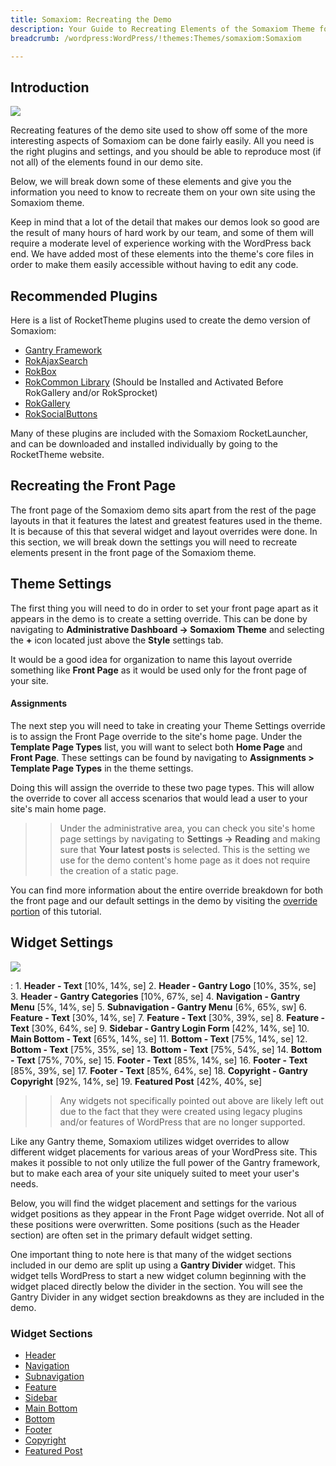 ```yaml
---
title: Somaxiom: Recreating the Demo
description: Your Guide to Recreating Elements of the Somaxiom Theme for WordPress
breadcrumb: /wordpress:WordPress/!themes:Themes/somaxiom:Somaxiom

---
```


Introduction
-----

![][theme]

Recreating features of the demo site used to show off some of the more interesting aspects of Somaxiom can be done fairly easily. All you need is the right plugins and settings, and you should be able to reproduce most (if not all) of the elements found in our demo site.

Below, we will break down some of these elements and give you the information you need to know to recreate them on your own site using the Somaxiom theme.

Keep in mind that a lot of the detail that makes our demos look so good are the result of many hours of hard work by our team, and some of them will require a moderate level of experience working with the WordPress back end. We have added most of these elements into the theme's core files in order to make them easily accessible without having to edit any code.

Recommended Plugins
-----

Here is a list of RocketTheme plugins used to create the demo version of Somaxiom:

* [Gantry Framework][gantry]
* [RokAjaxSearch][rokajaxsearch]
* [RokBox][rokbox]
* [RokCommon Library](http://www.rockettheme.com/wordpress/plugins/rokutilities) (Should be Installed and Activated Before RokGallery and/or RokSprocket)
* [RokGallery][rokgallery]
* [RokSocialButtons][social]

Many of these plugins are included with the Somaxiom RocketLauncher, and can be downloaded and installed individually by going to the RocketTheme website.

Recreating the Front Page
-----

The front page of the Somaxiom demo sits apart from the rest of the page layouts in that it features the latest and greatest features used in the theme. It is because of this that several widget and layout overrides were done. In this section, we will break down the settings you will need to recreate elements present in the front page of the Somaxiom theme.

Theme Settings
-----

The first thing you will need to do in order to set your front page apart as it appears in the demo is to create a setting override. This can be done by navigating to **Administrative Dashboard -> Somaxiom Theme** and selecting the **+** icon located just above the **Style** settings tab.

It would be a good idea for organization to name this layout override something like **Front Page** as it would be used only for the front page of your site.

#### Assignments
The next step you will need to take in creating your Theme Settings override is to assign the Front Page override to the site's home page. Under the **Template Page Types** list, you will want to select both **Home Page** and **Front Page**. These settings can be found by navigating to **Assignments > Template Page Types** in the theme settings.

Doing this will assign the override to these two page types. This will allow the override to cover all access scenarios that would lead a user to your site's main home page.

>> Under the administrative area, you can check you site's home page settings by navigating to **Settings -> Reading** and making sure that **Your latest posts** is selected. This is the setting we use for the demo content's home page as it does not require the creation of a static page.

You can find more information about the entire override breakdown for both the front page and our default settings in the demo by visiting the [override portion][demooverride] of this tutorial.

Widget Settings
-----

![][theme2]

:   1. **Header - Text** [10%, 14%, se]
    2. **Header - Gantry Logo** [10%, 35%, se]
    3. **Header - Gantry Categories** [10%, 67%, se]
    4. **Navigation - Gantry Menu** [5%, 14%, se]
    5. **Subnavigation - Gantry Menu** [6%, 65%, sw]
    6. **Feature - Text** [30%, 14%, se]
    7. **Feature - Text** [30%, 39%, se]
    8. **Feature - Text** [30%, 64%, se]
    9. **Sidebar - Gantry Login Form** [42%, 14%, se]
    10. **Main Bottom - Text** [65%, 14%, se]
    11. **Bottom - Text** [75%, 14%, se]
    12. **Bottom - Text** [75%, 35%, se]
    13. **Bottom - Text** [75%, 54%, se]
    14. **Bottom - Text** [75%, 70%, se]
    15. **Footer - Text** [85%, 14%, se]
    16. **Footer - Text** [85%, 39%, se]
    17. **Footer - Text** [85%, 64%, se]
    18. **Copyright - Gantry Copyright** [92%, 14%, se]
    19. **Featured Post** [42%, 40%, se]

>> Any widgets not specifically pointed out above are likely left out due to the fact that they were created using legacy plugins and/or features of WordPress that are no longer supported.

Like any Gantry theme, Somaxiom utilizes widget overrides to allow different widget placements for various areas of your WordPress site. This makes it possible to not only utilize the full power of the Gantry framework, but to make each area of your site uniquely suited to meet your user's needs.

Below, you will find the widget placement and settings for the various widget positions as they appear in the Front Page widget override. Not all of these positions were overwritten. Some positions (such as the Header section) are often set in the primary default widget setting.

One important thing to note here is that many of the widget sections included in our demo are split up using a **Gantry Divider** widget. This widget tells WordPress to start a new widget column beginning with the widget placed directly below the divider in the section. You will see the Gantry Divider in any widget section breakdowns as they are included in the demo.

### Widget Sections

* [Header][header]
* [Navigation][navigation]
* [Subnavigation][subnavigation]
* [Feature][feature]
* [Sidebar][sidebar]
* [Main Bottom][mainbottom]
* [Bottom][bottom]
* [Footer][footer]
* [Copyright][copyright]
* [Featured Post][posts]

[gantry]: http://gantry-framework.org/download
[rokajaxsearch]: http://www.rockettheme.com/wordpress/plugins/rokajaxsearch
[rokbox]: http://www.rockettheme.com/wordpress/plugins/rokbox
[roksprocket]: http://www.rockettheme.com/wordpress/plugins/roksprocket
[theme2]: assets/somaxiom2.jpeg
[theme]: assets/somaxiom.jpeg
[roksprocket]: http://www.rockettheme.com/wordpress/plugins/roksprocket
[rokgallery]: http://www.rockettheme.com/wordpress/plugins/rokgallery
[faq]: faq.md
[menu]: ../../start/menu.md
[override]: http://gantry-framework.org/documentation/wordpress/configure/
[top]: demo_top.md
[ribbon]: demo_ribbon.md
[showcase]: demo_showcase.md
[feature]: demo_feature.md
[maintop]: demo_maintop.md
[extension]: demo_extension.md
[header]: demo_header.md
[logo]: demo_logo.md
[slideshow]: demo_slideshow.md
[footer]: demo_footer.md
[lowerpanel]: demo_lowerpanel.md
[navigation]: demo_navigation.md
[mainbottom]: demo_mainbottom.md
[posts]: demo_posts.md
[contentbottom]: demo_contentbottom.md
[bottom]: demo_bottom.md
[subnavigation]: demo_subnavigation.md
[copyright]: demo_copyright.md
[sidebar]: demo_sidebar.md
[featured]: demo_featured.md
[demooverride]: demo_override.md
[social]: http://www.rockettheme.com/wordpress/plugins/rokutilities
